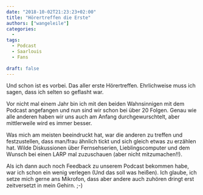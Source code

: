 ```yaml
---
date: "2018-10-02T21:23:23+02:00"
title: "Hörertreffen die Erste"
authors: ["wangeleile"]
categories:
  -
tags:
  - Podcast
  - Saarlouis
  - Fans
  
draft: false
---
```

Und schon ist es vorbei. Das aller erste Hörertreffen. Ehrlichweise muss ich sagen, dass ich selten so geflasht war. 

Vor nicht mal einem Jahr bin ich mit den beiden Wahnsinnigen mit dem Podcast angefangen und nun sind wir schon bei über 20 Folgen. Genau wie alle anderen haben wir uns auch am Anfang durchgewurschtelt, aber mittlerweile wird es immer besser.

Was mich am meisten beeindruckt hat, war die anderen zu treffen und festzustellen, dass man/frau ähnlich tickt und sich gleich etwas zu erzählen hat. Wilde Diskussionen über Fernsehserien, Lieblingscomputer und dem Wunsch bei einen LARP mal zuzuschauen (aber nicht mitzumachen!!). 

Als ich dann auch noch Feedback zu unserem Podcast bekommen habe, war ich schon ein wenig verlegen (Und das soll was heißen). Ich glaube, ich setze mich gerne ans Mikrofon, dass aber andere auch zuhören dringt erst zeitversetzt in mein Gehirn. ;-)
